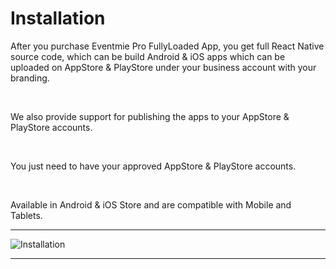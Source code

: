 # Installation

After you purchase Eventmie Pro FullyLoaded App, you get full React Native source code, which can be build Android & iOS apps which can be uploaded on AppStore & PlayStore under your business account with your branding.

<br>

We also provide support for publishing the apps to your AppStore & PlayStore accounts.

<br>

You just need to have your approved AppStore & PlayStore accounts.

<br>

Available in Android & iOS Store and are compatible with Mobile and Tablets.

---

![Installation](/images/v2/app/CB-07.webp "Installation")

---